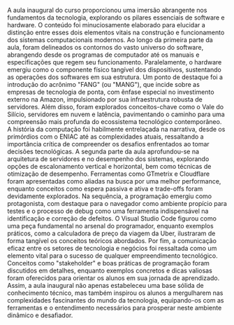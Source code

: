 A aula inaugural do curso proporcionou uma imersão abrangente nos fundamentos da tecnologia, explorando os pilares essenciais de software e hardware. O conteúdo foi minuciosamente elaborado para elucidar a distinção entre esses dois elementos vitais na construção e funcionamento dos sistemas computacionais modernos.
Ao longo da primeira parte da aula, foram delineados os contornos do vasto universo do software, abrangendo desde os programas de computador até os manuais e especificações que regem seu funcionamento. Paralelamente, o hardware emergiu como o componente físico tangível dos dispositivos, sustentando as operações dos softwares em sua estrutura.
Um ponto de destaque foi a introdução do acrônimo "FANG" (ou "MANG"), que incide sobre as empresas de tecnologia de ponta, com ênfase especial no investimento externo na Amazon, impulsionado por sua infraestrutura robusta de servidores. Além disso, foram explorados conceitos-chave como o Vale do Silício, servidores em nuvem e latência, pavimentando o caminho para uma compreensão mais profunda do ecossistema tecnológico contemporâneo.
A história da computação foi habilmente entrelaçada na narrativa, desde os primórdios com o ENIAC até as complexidades atuais, ressaltando a importância crítica de compreender os desafios enfrentados ao tomar decisões tecnológicas.
A segunda parte da aula aprofundou-se na arquitetura de servidores e no desempenho dos sistemas, explorando opções de escalonamento vertical e horizontal, bem como técnicas de otimização de desempenho. Ferramentas como GTmetrix e Cloudflare foram apresentadas como aliadas na busca por uma melhor performance, enquanto conceitos como espera passiva e ativa e trade-offs foram devidamente explorados.
Na sequência, a programação emergiu como protagonista, com destaque para o navegador como ambiente propício para testes e o processo de debug como uma ferramenta indispensável na identificação e correção de defeitos. O Visual Studio Code figurou como uma peça fundamental no arsenal do programador, enquanto exemplos práticos, como a calculadora de preço da viagem da Uber, ilustraram de forma tangível os conceitos teóricos abordados.
Por fim, a comunicação eficaz entre os setores de tecnologia e negócios foi ressaltada como um elemento vital para o sucesso de qualquer empreendimento tecnológico. Conceitos como "stakeholder" e boas práticas de programação foram discutidos em detalhes, enquanto exemplos concretos e dicas valiosas foram oferecidos para orientar os alunos em sua jornada de aprendizado.
Assim, a aula inaugural não apenas estabeleceu uma base sólida de conhecimento técnico, mas também inspirou os alunos a mergulharem nas complexidades fascinantes do mundo da tecnologia, equipando-os com as ferramentas e o entendimento necessários para prosperar neste ambiente dinâmico e desafiador.
